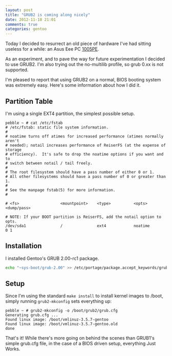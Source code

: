 ```yaml
---
layout: post
title: "GRUB2 is coming along nicely"
date: 2012-11-18 21:01
comments: true
categories: gentoo
---
```

Today I decided to resurrect an old piece of hardware I've had sitting useless for a while: an Asus Eee PC [1005PE]( http://ca.asus.com/en/Eee/Eee_PC/Eee_PC_1005PE_Seashell/#specifications).

As an experiment, and to pave the way for future experimentation I decided to use GRUB2.
I'm also trying out the no-multilib profile, so grub 0.xx is not supported.

I'm pleased to report that using GRUB2 on a normal, BIOS booting system was extremely easy.
Here's some information about how I did it.

## Partition Table

I'm using a single EXT4 partition, the simplest possible setup.

```
pebble ~ # cat /etc/fstab
# /etc/fstab: static file system information.
#
# noatime turns off atimes for increased performance (atimes normally aren't
# needed); notail increases performance of ReiserFS (at the expense of storage
# efficiency).  It's safe to drop the noatime options if you want and to
# switch between notail / tail freely.
#
# The root filesystem should have a pass number of either 0 or 1.
# All other filesystems should have a pass number of 0 or greater than 1.
#
# See the manpage fstab(5) for more information.
#

# <fs>                  <mountpoint>    <type>          <opts>          <dump/pass>

# NOTE: If your BOOT partition is ReiserFS, add the notail option to opts.
/dev/sda1               /               ext4            noatime         0 1
```

## Installation

I installed Gentoo's GRUB 2.00-rc1 package.

``` bash
echo "~sys-boot/grub-2.00" >> /etc/portage/package.accept_keywords/grub
```

## Setup

Since I'm using the standard ```make install``` to install kernel images to /boot, simply running ```grub2-mkconfig``` sets everything up:

``` console
pebble ~ # grub2-mkconfig -o /boot/grub2/grub.cfg
Generating grub.cfg ...
Found linux image: /boot/vmlinuz-3.5.7-gentoo
Found linux image: /boot/vmlinuz-3.5.7-gentoo.old
done
```

That's it!
While there's more going on behind the scenes than GRUB1's simple grub.cfg file, in the case of a BIOS driven setup, everything Just Works.
